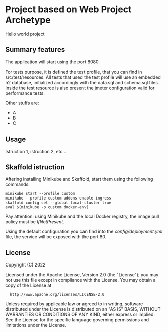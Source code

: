# Project based on Web Project Archetype

Hello world project


Summary features
-------

The application will start using the port 8080.

For tests purpose, it is defined the test profile, that you can find in src/test/resources.
All tests that used the test profile will use an embedded h2 database, initialized accordingly with the data.sql and schema.sql files.
Inside the test resource is also present the jmeter configuration valid for performance tests.

Other stuffs are:
- A
- B
- C


Usage
-------

Istruction 1, istruction 2, etc...

Skaffold istruction
-------

Aftering installing Minikube and Skaffold, start them using the following commands:
```
minikube start --profile custom
minikube --profile custom addons enable ingress
skaffold config set --global local-cluster true
eval $(minikube -p custom docker-env)
```

Pay attention: using Minikube and the local Docker registry, the image pull policy must be _IfNotPresent_.

Using the default configuration you can find into the _config/deployment.yml_ file, the service will be exposed with the port 80.

License
-------

  Copyright (C) 2022
 
  Licensed under the Apache License, Version 2.0 (the "License");
  you may not use this file except in compliance with the License.
  You may obtain a copy of the License at
 
      http://www.apache.org/licenses/LICENSE-2.0
 
  Unless required by applicable law or agreed to in writing, software
  distributed under the License is distributed on an "AS IS" BASIS,
  WITHOUT WARRANTIES OR CONDITIONS OF ANY KIND, either express or implied.
  See the License for the specific language governing permissions and
  limitations under the License.
